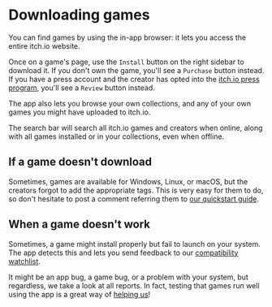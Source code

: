 
# Downloading games

You can find games by using the in-app browser: it lets you access the entire
itch.io website.

Once on a game's page, use the `Install` button on the right sidebar to download
it. If you don't own the game, you'll see a `Purchase` button instead. If you have
a press account and the creator has opted into the [itch.io press program](http://itch.io/press/application),
you'll see a `Review` button instead.

The app also lets you browse your own collections, and any of your own games
you might have uploaded to itch.io.

The search bar will search all itch.io games and creators when online, along
with all games installed or in your collections, even when offline.

## If a game doesn't download

Sometimes, games are available for Windows, Linux, or macOS, but the creators
forgot to add the appropriate tags. This is very easy for them to do, so don't
hesitate to post a comment referring them to [our quickstart guide](../integrating/quickstart.md).

## When a game doesn't work

Sometimes, a game might install properly but fail to launch on your system.
The app detects this and lets you send feedback to our [compatibility watchlist](https://github.com/itchio/itch-compatibility-watchlist/issues).

It might be an app bug, a game bug, or a problem with your system, but regardless,
we take a look at all reports. In fact, testing that games run well using the app
is a great way of [helping us](../hacking/help.md)!
